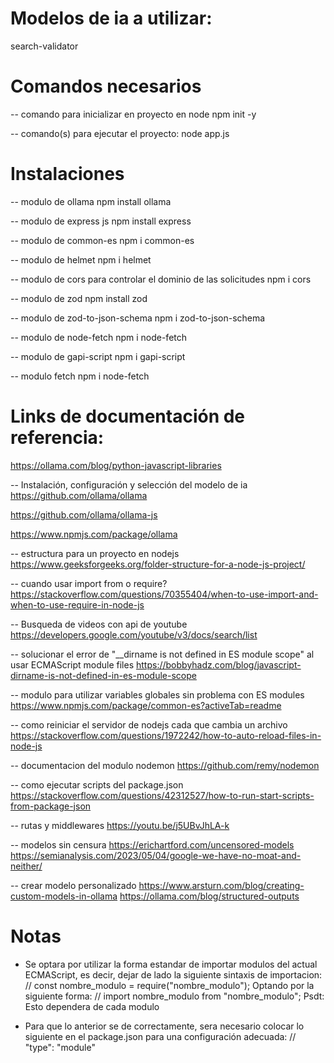 

# Modelos de ia a utilizar:
search-validator


# Comandos necesarios

-- comando para inicializar en proyecto en node
npm init -y

-- comando(s) para ejecutar el proyecto:
node app.js




# Instalaciones

-- modulo de ollama
npm install ollama

-- modulo de express js
npm install express

-- modulo de common-es
npm i common-es

-- modulo de helmet
npm i helmet

-- modulo de cors para controlar el dominio de las solicitudes
npm i cors

-- modulo de zod
npm install zod

-- modulo de zod-to-json-schema
npm i zod-to-json-schema

-- modulo de node-fetch
npm i node-fetch

-- modulo de gapi-script
npm i gapi-script

-- modulo fetch
npm i node-fetch

# Links de documentación de referencia:

https://ollama.com/blog/python-javascript-libraries

-- Instalación, configuración y selección del modelo de ia
https://github.com/ollama/ollama

https://github.com/ollama/ollama-js

https://www.npmjs.com/package/ollama

-- estructura para un proyecto en nodejs
https://www.geeksforgeeks.org/folder-structure-for-a-node-js-project/

-- cuando usar import from o require?
https://stackoverflow.com/questions/70355404/when-to-use-import-and-when-to-use-require-in-node-js

-- Busqueda de videos con api de youtube
https://developers.google.com/youtube/v3/docs/search/list

-- solucionar el error de "__dirname is not defined in ES module scope" al usar ECMAScript module files
https://bobbyhadz.com/blog/javascript-dirname-is-not-defined-in-es-module-scope

-- modulo para utilizar variables globales sin problema con ES modules
https://www.npmjs.com/package/common-es?activeTab=readme

-- como reiniciar el servidor de nodejs cada que cambia un archivo
https://stackoverflow.com/questions/1972242/how-to-auto-reload-files-in-node-js

-- documentacion del modulo nodemon
https://github.com/remy/nodemon

-- como ejecutar scripts del package.json
https://stackoverflow.com/questions/42312527/how-to-run-start-scripts-from-package-json

-- rutas y middlewares
https://youtu.be/j5UBvJhLA-k

-- modelos sin censura
https://erichartford.com/uncensored-models
https://semianalysis.com/2023/05/04/google-we-have-no-moat-and-neither/

-- crear modelo personalizado
https://www.arsturn.com/blog/creating-custom-models-in-ollama
https://ollama.com/blog/structured-outputs

# Notas

- Se optara por utilizar la forma estandar de importar modulos del actual ECMAScript,
es decir, dejar de lado la siguiente sintaxis de importacion:
// const nombre_modulo = require("nombre_modulo");
Optando por la siguiente forma:
// import nombre_modulo from "nombre_modulo";
Psdt: Esto dependera de cada modulo

- Para que lo anterior se de correctamente, sera necesario colocar lo siguiente en el
package.json para una configuración adecuada:
// "type": "module"

